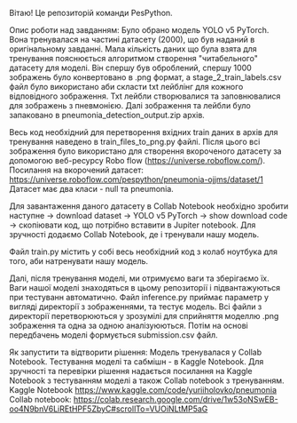 Вітаю! Це репозиторій команди PesPython. 

Опис роботи над завданням: Було обрано модель YOLO v5 PyTorch. Вона тренувалася на частині датасету (2000), що був наданий в оригінальному завданні. 
Мала кількість даних що була взята для тренування пояснюється алгоритмом створення "читабельного" датасету для моделі. Він спершу був оброблений, спершу 1000 зображень було конвертовано в .png формат,
а stage_2_train_labels.csv файл було використано аби скласти txt лейблінг для кожного відповідного зображення. Txt лейбли створювалися та заповнювалися для зображень з пневмонією. Далі зображення та лейбли було запаковано в pneumonia_detection_output.zip архів.

Весь код необхідний для перетворення вхідних train даних в архів для тренування наведено в train_files_to_png.py файлі. 
Після цього всі зображення було використано для створення вкороченого датасету за допомогою веб-ресурсу Robo flow (https://universe.roboflow.com/). Посилання на вкорочений датасет: 
https://universe.roboflow.com/pespython/pneumonia-ojjms/dataset/1 
Датасет має два класи - null та pneumonia. 

Для завантаження даного датасету в Collab Notebook необхідно зробити наступне -> download dataset -> YOLO v5 PyTorch -> show download code -> скопіювати код, що потрібно вставити в Jupiter notebook. 
Для зручності додаємо Collab Notebook, де і тренували нашу модель.

Файл train.py містить у собі весь необхідний код з колаб ноутбука для того, аби натренувати нашу модель. 

Далі, після тренування моделі, ми отримуємо ваги та зберігаємо їх. Ваги нашої моделі знаходяться в цьому репозиторії і підвантажуються при тестуванн автоматично. 
Файл inference.py приймає параметр у вигляді директорії з зображеннями, та тестує модель. Всі файли з директорії перетворюються у зрозумілі для сприйняття моделлю .png зображення та одна за одною аналізуюються. 
Потім на основі передбачень моделі формується submission.csv файл. 


Як запустити та відтворити рішення: Модель тренувалася у Collab Notebook. Тестування моделі та сабмішн - в Kaggle Notebook. Для зручності та перевірки рішення надається посилання на Kaggle Notebook з тестуванням моделі 
а також Collab notebook з тренуванням. 
Kaggle Notebook https://www.kaggle.com/code/yuriiholovko/pneumonia
Collab notebook: https://colab.research.google.com/drive/1w53oNSwEB-oo4N9bnV6LiREtHPF5ZbyC#scrollTo=VUOiNLtMP5aG
